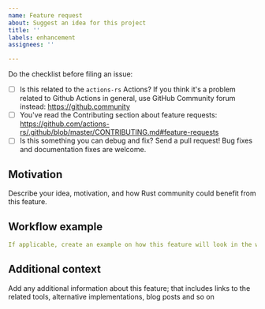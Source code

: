 ```yaml
---
name: Feature request
about: Suggest an idea for this project
title: ''
labels: enhancement
assignees: ''

---
```


Do the checklist before filing an issue:

 * [ ] Is this related to the `actions-rs` Actions?
       If you think it's a problem related to Github Actions in general, use GitHub Community forum instead: https://github.community
 * [ ] You've read the Contributing section about feature requests: https://github.com/actions-rs/.github/blob/master/CONTRIBUTING.md#feature-requests
 * [ ] Is this something you can debug and fix? Send a pull request! Bug fixes and documentation fixes are welcome.

## Motivation

Describe your idea, motivation, and how Rust community could benefit from this feature.

## Workflow example

```yaml
If applicable, create an example on how this feature will look in the workflow yaml file
```

## Additional context

Add any additional information about this feature; that includes links to the related tools, alternative implementations, blog posts and so on

